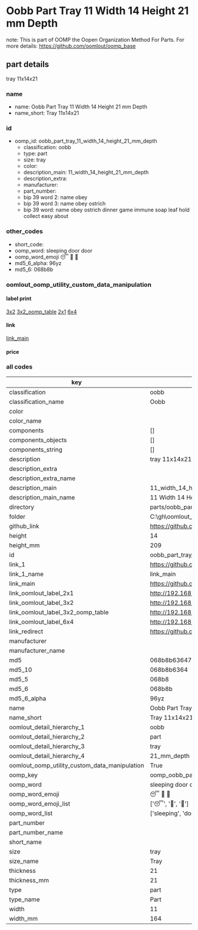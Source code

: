 # Oobb Part Tray 11 Width 14 Height 21 mm Depth  

note: This is part of OOMP the Oopen Organization Method For Parts. For more details: https://github.com/oomlout/oomp_base

##  part details
  



tray 11x14x21



### name
* name: Oobb Part Tray 11 Width 14 Height 21 mm Depth
* name_short: Tray 11x14x21 
### id
* oomp_id: oobb_part_tray_11_width_14_height_21_mm_depth
  * classification: oobb
  * type: part
  * size: tray
  * color: 
  * description_main: 11_width_14_height_21_mm_depth
  * description_extra: 
  * manufacturer: 
  * part_number: 
  * bip 39 word 2: name obey
  * bip 39 word 3: name obey ostrich
  * bip 39 word: name obey ostrich dinner game immune soap leaf hold collect easy about

### other_codes
* short_code: 
* oomp_word: sleeping door door
* oomp_word_emoji :sleeping: :door: :door:
* md5_6_alpha: 96yz
* md5_6: 068b8b






### oomlout_oomp_utility_custom_data_manipulation
#### label print
[3x2](http://192.168.1.245:1112/?label=oomp%2096yz)
[3x2_oomp_table](http://192.168.1.108:1112/?label=oomp%2096yz)
[2x1](http://192.168.1.242:1112/?label=oomp%2096yz)
[6x4](http://192.168.1.55:1112/?label=oomp%2096yz)    

#### link

[link_main](https://github.com/oomlout/oomlout_oobb_version_4_generated_parts/tree/main/navigation_oomp/oobb/part/tray/11_width_14_height_21_mm_depth/part)                              

#### price







### all codes 
| key | value |  
| --- | --- |  
| classification | oobb |  
| classification_name | Oobb |  
| color |  |  
| color_name |  |  
| components | [] |  
| components_objects | [] |  
| components_string | [] |  
| description | tray 11x14x21 |  
| description_extra |  |  
| description_extra_name |  |  
| description_main | 11_width_14_height_21_mm_depth |  
| description_main_name | 11 Width 14 Height 21 mm Depth |  
| directory | parts/oobb_part_tray_11_width_14_height_21_mm_depth |  
| folder | C:\gh\oomlout_oobb_version_4_generated_parts\parts\oobb_part_tray_11_width_14_height_21_mm_depth |  
| github_link | https://github.com/oomlout/oomlout_oomp_part_src/tree/main/parts/oobb_part_tray_11_width_14_height_21_mm_depth |  
| height | 14 |  
| height_mm | 209 |  
| id | oobb_part_tray_11_width_14_height_21_mm_depth |  
| link_1 | https://github.com/oomlout/oomlout_oobb_version_4_generated_parts/tree/main/navigation_oomp/oobb/part/tray/11_width_14_height_21_mm_depth/part |  
| link_1_name | link_main |  
| link_main | https://github.com/oomlout/oomlout_oobb_version_4_generated_parts/tree/main/navigation_oomp/oobb/part/tray/11_width_14_height_21_mm_depth/part |  
| link_oomlout_label_2x1 | http://192.168.1.242:1112/?label=oomp%2096yz |  
| link_oomlout_label_3x2 | http://192.168.1.245:1112/?label=oomp%2096yz |  
| link_oomlout_label_3x2_oomp_table | http://192.168.1.108:1112/?label=oomp%2096yz |  
| link_oomlout_label_6x4 | http://192.168.1.55:1112/?label=oomp%2096yz |  
| link_redirect | https://github.com/oomlout/oomlout_oobb_version_4_generated_parts/tree/main/parts/oobb_tray_11_14_21 |  
| manufacturer |  |  
| manufacturer_name |  |  
| md5 | 068b8b63647eb9b5c6af93e539e5fc96 |  
| md5_10 | 068b8b6364 |  
| md5_5 | 068b8 |  
| md5_6 | 068b8b |  
| md5_6_alpha | 96yz |  
| name | Oobb Part Tray 11 Width 14 Height 21 mm Depth |  
| name_short | Tray 11x14x21  |  
| oomlout_detail_hierarchy_1 | oobb |  
| oomlout_detail_hierarchy_2 | part |  
| oomlout_detail_hierarchy_3 | tray |  
| oomlout_detail_hierarchy_4 | 21_mm_depth |  
| oomlout_oomp_utility_custom_data_manipulation | True |  
| oomp_key | oomp_oobb_part_tray_11_width_14_height_21_mm_depth |  
| oomp_word | sleeping door door |  
| oomp_word_emoji | :sleeping: :door: :door: |  
| oomp_word_emoji_list | [':sleeping:', ':door:', ':door:'] |  
| oomp_word_list | ['sleeping', 'door', 'door'] |  
| part_number |  |  
| part_number_name |  |  
| short_name |  |  
| size | tray |  
| size_name | Tray |  
| thickness | 21 |  
| thickness_mm | 21 |  
| type | part |  
| type_name | Part |  
| width | 11 |  
| width_mm | 164 |  
